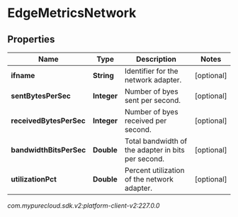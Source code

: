 # EdgeMetricsNetwork


## Properties

| Name | Type | Description | Notes |
| ------------ | ------------- | ------------- | ------------- |
| **ifname** | **String** | Identifier for the network adapter. |  [optional] |
| **sentBytesPerSec** | **Integer** | Number of byes sent per second. |  [optional] |
| **receivedBytesPerSec** | **Integer** | Number of byes received per second. |  [optional] |
| **bandwidthBitsPerSec** | **Double** | Total bandwidth of the adapter in bits per second. |  [optional] |
| **utilizationPct** | **Double** | Percent utilization of the network adapter. |  [optional] |




_com.mypurecloud.sdk.v2:platform-client-v2:227.0.0_
